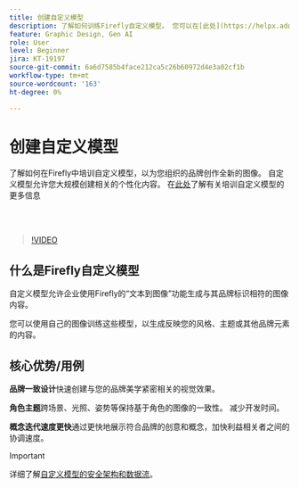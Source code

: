 ```yaml
---
title: 创建自定义模型
description: 了解如何训练Firefly自定义模型。 您可以在[此处](https://helpx.adobe.com/cn/firefly/web/work-with-enterprise-features/train-custom-models/custom-models-overview.html)阅读更多详细信息。
feature: Graphic Design, Gen AI
role: User
level: Beginner
jira: KT-19197
source-git-commit: 6a6d7585b4face212ca5c26b60972d4e3a02cf1b
workflow-type: tm+mt
source-wordcount: '163'
ht-degree: 0%

---
```


# 创建自定义模型

了解如何在Firefly中培训自定义模型，以为您组织的品牌创作全新的图像。 自定义模型允许您大规模创建相关的个性化内容。 在[此处](https://helpx.adobe.com/cn/firefly/web/work-with-enterprise-features/train-custom-models/custom-models-overview.html)了解有关培训自定义模型的更多信息

<br> 

>[!VIDEO](https://video.tv.adobe.com/v/3474941?quality=12&learn=on&hidetitle=true&captions=chi_hans)

## 什么是Firefly自定义模型

自定义模型允许企业使用Firefly的“文本到图像”功能生成与其品牌标识相符的图像内容。

您可以使用自己的图像训练这些模型，以生成反映您的风格、主题或其他品牌元素的内容。

## 核心优势/用例

**品牌一致设计**&#x200B;快速创建与您的品牌美学紧密相关的视觉效果。

**角色主题**&#x200B;跨场景、光照、姿势等保持基于角色的图像的一致性。 减少开发时间。

**概念迭代速度更快**&#x200B;通过更快地展示符合品牌的创意和概念，加快利益相关者之间的协调速度。

>[!IMPORTANT]
>
>详细了解[自定义模型的安全架构和数据流](https://www.adobe.com/content/dam/cc/en/trust-center/ungated/whitepapers/creative-cloud/adobe-firefly-custom-models-security-fact-sheet.pdf)。
